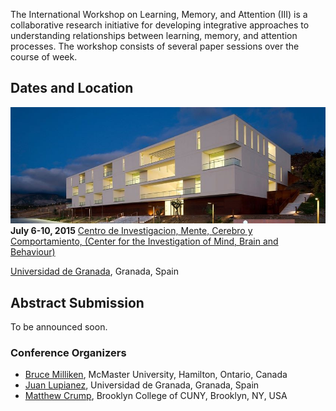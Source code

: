 The International Workshop on Learning, Memory, and Attention (III) is a collaborative research initiative for developing integrative approaches to understanding relationships between learning, memory, and attention processes. The workshop consists of several paper sessions over the course of week.

## Dates and Location

![Image](../images/sciencebuilding.jpg?raw=true?class=inline)
**July 6-10, 2015**
[Centro de Investigacion, Mente, Cerebro y Comportamiento, (Center for the Investigation of Mind, Brain and Behaviour)](http://cimcyc.ugr.es/?lang=en)

[Universidad de Granada](https://www.ugr.es/en/), Granada, Spain

## Abstract Submission

To be announced soon.

### Conference Organizers

* [Bruce Milliken](https://www.science.mcmaster.ca/pnb/people/86-people-sp-716/191-dr-bruce-milliken.html), McMaster University, Hamilton, Ontario, Canada
* [Juan Lupianez](http://neurocog-ugr.weebly.com/juan-lupiaacutentildeez.html), Universidad de Granada, Granada, Spain
* [Matthew Crump](http://www.brooklyn.cuny.edu/web/academics/faculty/faculty_profile.jsp?faculty=1059), Brooklyn College of CUNY, Brooklyn, NY, USA

